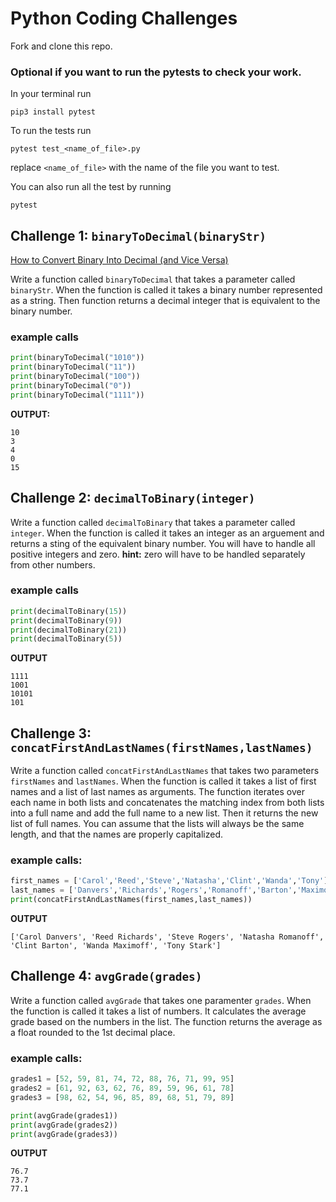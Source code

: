 # Python Coding Challenges

Fork and clone this repo.

### Optional if you want to run the pytests to check your work.

In your terminal run

```
pip3 install pytest
```

To run the tests run

```
pytest test_<name_of_file>.py
```

replace `<name_of_file>` with the name of the file you want to test.

You can also run all the test by running

```
pytest
```

## Challenge 1: `binaryToDecimal(binaryStr)`

[How to Convert Binary Into Decimal (and Vice Versa)](https://science.howstuffworks.com/math-concepts/binary-to-decimal.htm)

Write a function called `binaryToDecimal` that takes a parameter called `binaryStr`. When the function is called it takes a binary number represented as a string. Then function returns a decimal integer that is equivalent to the binary number.

### example calls

```python
print(binaryToDecimal("1010"))
print(binaryToDecimal("11"))
print(binaryToDecimal("100"))
print(binaryToDecimal("0"))
print(binaryToDecimal("1111"))
```

**OUTPUT:**

```
10
3
4
0
15
```

## Challenge 2: `decimalToBinary(integer)`

Write a function called `decimalToBinary` that takes a parameter called `integer`. When the function is called it takes an integer as an arguement and returns a sting of the equivalent binary number. You will have to handle all positive integers and zero. **hint:** zero will have to be handled separately from other numbers.

### example calls

```python
print(decimalToBinary(15))
print(decimalToBinary(9))
print(decimalToBinary(21))
print(decimalToBinary(5))
```

**OUTPUT**

```
1111
1001
10101
101
```

## Challenge 3: `concatFirstAndLastNames(firstNames,lastNames)`

Write a function called `concatFirstAndLastNames` that takes two parameters `firstNames` and `lastNames`. When the function is called it takes a list of first names and a list of last names as arguments. The function iterates over each name in both lists and concatenates the matching index from both lists into a full name and add the full name to a new list. Then it returns the new list of full names. You can assume that the lists will always be the same length, and that the names are properly capitalized.

### example calls:

```python
first_names = ['Carol','Reed','Steve','Natasha','Clint','Wanda','Tony']
last_names = ['Danvers','Richards','Rogers','Romanoff','Barton','Maximoff','Stark']
print(concatFirstAndLastNames(first_names,last_names))
```

**OUTPUT**

```
['Carol Danvers', 'Reed Richards', 'Steve Rogers', 'Natasha Romanoff', 'Clint Barton', 'Wanda Maximoff', 'Tony Stark']
```

## Challenge 4: `avgGrade(grades)`

Write a function called `avgGrade` that takes one paramenter `grades`. When the function is called it takes a list of numbers. It calculates the average grade based on the numbers in the list. The function returns the average as a float rounded to the 1st decimal place.

### example calls:

```python
grades1 = [52, 59, 81, 74, 72, 88, 76, 71, 99, 95]
grades2 = [61, 92, 63, 62, 76, 89, 59, 96, 61, 78]
grades3 = [98, 62, 54, 96, 85, 89, 68, 51, 79, 89]

print(avgGrade(grades1))
print(avgGrade(grades2))
print(avgGrade(grades3))
```

**OUTPUT**

```
76.7
73.7
77.1
```
